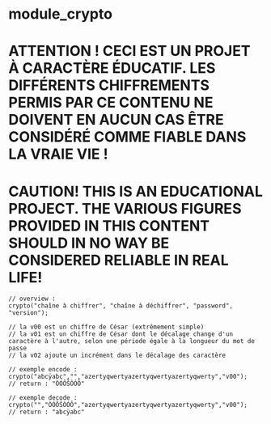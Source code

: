 # module_crypto

# **ATTENTION ! CECI EST UN PROJET À CARACTÈRE ÉDUCATIF. LES DIFFÉRENTS CHIFFREMENTS PERMIS PAR CE CONTENU NE DOIVENT EN AUCUN CAS ÊTRE CONSIDÉRÉ COMME FIABLE DANS LA VRAIE VIE !**

# **CAUTION! THIS IS AN EDUCATIONAL PROJECT. THE VARIOUS FIGURES PROVIDED IN THIS CONTENT SHOULD IN NO WAY BE CONSIDERED RELIABLE IN REAL LIFE!**

```JS
// overview :
crypto("chaîne à chiffrer", "chaîne à déchiffrer", "password", "version");

// la v00 est un chiffre de César (extrêmement simple)
// la v01 est un chiffre de César dont le décalage change d'un caractère à l'autre, selon une période égale à la longueur du mot de passe
// la v02 ajoute un incrément dans le décalage des caractère

// exemple encode :
crypto("abcÿabc","","azertyqwertyazertyqwertyazertyqwerty","v00");
// return : "ÒÓÔŠÒÓÔ"

// exemple decode :
crypto("","ÒÓÔŠÒÓÔ","azertyqwertyazertyqwertyazertyqwerty","v00");
// return : "abcÿabc"
 ```       
    
